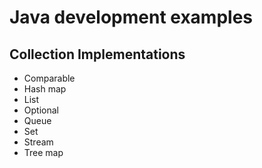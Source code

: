 # Java development examples

## Collection Implementations

* Comparable
* Hash map
* List
* Optional
* Queue
* Set
* Stream
* Tree map

